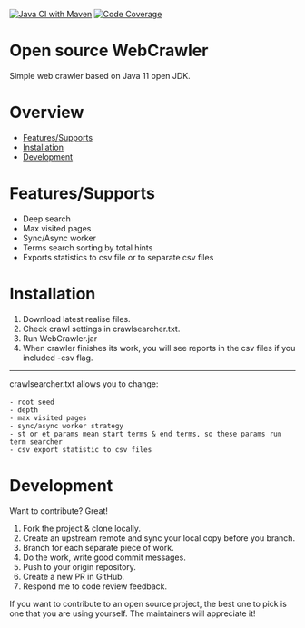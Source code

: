 [![Java CI with Maven](https://github.com/Ivanovskij/WebCrawler/workflows/Java%20CI%20with%20Maven/badge.svg)](https://github.com/Ivanovskij/WebCrawler/actions)
[![Code Coverage](https://codecov.io/gh/Ivanovskij/WebCrawler/branch/master/graph/badge.svg)](https://codecov.io/gh/Ivanovskij/WebCrawler?branch=master)
# Open source WebCrawler
Simple web crawler based on Java 11 open JDK.

# Overview
- [Features/Supports](https://github.com/Ivanovskij/WebCrawler/tree/master#featuressupports)
- [Installation](https://github.com/Ivanovskij/WebCrawler/tree/master#installation)
- [Development](https://github.com/Ivanovskij/WebCrawler/tree/master#development)

# Features/Supports
  - Deep search
  - Max visited pages
  - Sync/Async worker
  - Terms search sorting by total hints
  - Exports statistics to csv file or to separate csv files

# Installation
1. Download latest realise files.
2. Check crawl settings in crawlsearcher.txt.
3. Run WebCrawler.jar
4. When crawler finishes its work, you will see reports in the csv files if you included -csv flag.
*******
crawlsearcher.txt allows you to change:<br><br>
`- root seed`<br>
`- depth`<br>
`- max visited pages`<br>
`- sync/async worker strategy`<br>
`- st or et params mean start terms & end terms, so these params run term searcher`<br>
`- csv export statistic to csv files`<br>

# Development
Want to contribute? Great!
1. Fork the project & clone locally.
2. Create an upstream remote and sync your local copy before you branch.
3. Branch for each separate piece of work.
4. Do the work, write good commit messages.
5. Push to your origin repository.
6. Create a new PR in GitHub.
7. Respond me to code review feedback.

If you want to contribute to an open source project, the best one to pick is one that you are using yourself. The maintainers will appreciate it!